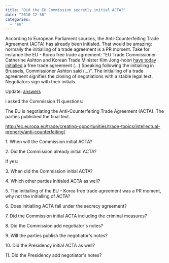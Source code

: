 ```yaml
---
title: "Did the EU Commission secretly initial ACTA?"
date: "2010-12-30"
categories: 
  - "eu"
---
```


According to European Parliament sources, the Anti-Counterfeiting Trade Agreement (ACTA) has already been initialed. That would be amazing: normally the initialling of a trade agreement is a PR moment. Take for instance the EU - Korea free trade agreement: "EU Trade Commissioner Catherine Ashton and Korean Trade Minister Kim Jong-hoon [have today initialled](http://europa.eu/rapid/pressReleasesAction.do?reference=IP/09/1523&format=HTML&aged=1&language=EN&guiLanguage=en) a free trade agreement (...) Speaking following the initialling in Brussels, Commissioner Ashton said (...)". The initialling of a trade agreement signifies the closing of negotiations with a stable legal text. Negotiators sign with their initials.

Update: [answers](http://acta.ffii.org/wordpress/?p=578)

I asked the Commission 11 questions:

The EU is negotiating the Anti-Counterfeiting Trade Agreement (ACTA). The parties published the final text.

http://ec.europa.eu/trade/creating-opportunities/trade-topics/intellectual-property/anti-counterfeiting/

1\. When will the Commission initial ACTA?

2\. Did the Commission already initial ACTA?

If yes:

3\. When did the Commission initial ACTA?

4\. Which other parties initialed ACTA as well?

5\. The initialling of the EU - Korea free trade agreement was a PR moment, why not the initialling of ACTA?

6\. Does initialling ACTA fall under the secrecy agreement?

7\. Did the Commission initial ACTA including the criminal measures?

8\. Did the Commission add negotiator's notes?

9\. Will the parties publish the negotiator's notes?

10\. Did the Presidency initial ACTA as well?

11\. Did the Presidency add negotiator's notes?
